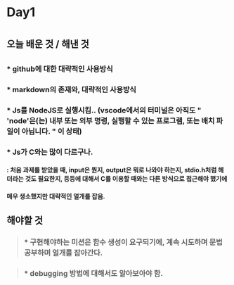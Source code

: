 # Day1
#

## 오늘 배운 것 / 해낸 것
##
 ### * github에 대한 대략적인 사용방식
 ###
  
 ### * markdown의 존재와, 대략적인 사용방식
 ###
  
 ### * Js를 NodeJS로 실행시킴.. (vscode에서의 터미널은 아직도 " 'node'은(는) 내부 또는 외부 명령, 실행할 수 있는 프로그램, 또는 배치 파일이 아닙니다. " 이 상태)
 ###
  
 ### * Js가 C와는 많이 다르구나.
   #### : 처음 과제를 받았을 때, input은 뭔지, output은 뭐로 나와야 하는지, stdio.h처럼 헤더라는 것도 필요한지, 등등에 대해서 C를 이용할 때와는 다른 방식으로 접근해야 했기에
   ####   매우 생소했지만 대략적인 얼개를 잡음.
    

## 해야할 것

>  ### * 구현해야하는 미션은 함수 생성이 요구되기에, 계속 시도하며 문법 공부하며 얼개를 잡아간다.

  
 > ### * debugging 방법에 대해서도 알아보아야 함.  
